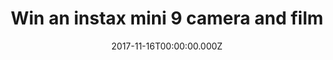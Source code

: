 ---
campaign-uuid: "c-b088760e-ef13-4cbc-a2ee-18df598f2597"
type: "Competition"
category: "Gifts"
date: "2017-11-16T00:00:00.000Z"
end-date: "2017-11-22T00:00:00.000Z"
disable-form: false
is_promoted: false
has_entry_page: false
title: "Win an instax mini 9 camera and film"
competition-description: "Fujifilm presents: instax mini 9, the perfect instant camera!\
  \ Fujifilm creates innovative products and deliver effective solutions in a wide\
  \ variety of fields to serve society, contribute to the quality of life, and enhance\
  \ environmental sustainability."
banner-img: "fujifilm-main_image.jpg"
logo-left-href: "http://www.fujifilm.com/products/instant_photo/cameras/instax_mini_9/"
logo-left-image: "fujifilm-logo.png"
logo-left-title: "Fujifilm"
has-winner: false
---